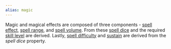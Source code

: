 ```yaml
---
alias: magic
---
```

   
Magic and magical effects are composed of three components - [spell effect](../Magic/Effect.md), [spell range](../Magic/Range.md), and [spell volume](../Magic/Volume.md). From these [spell dice](../Magic/Spell%20Dice.md) and the required [skill level](../Skills/Skill%20Level.md) are derived. Lastly, [spell difficulty](../Magic/Spell%20Difficulty.md) and [sustain](../Magic/Sustain.md) are derived from the *spell dice* property.